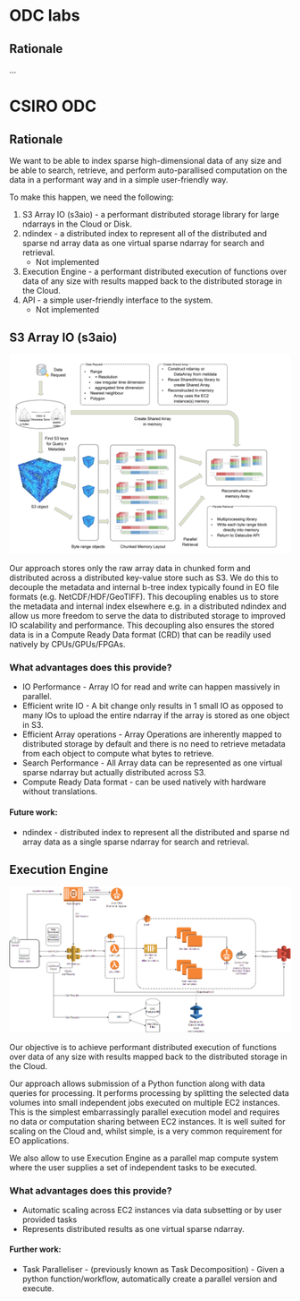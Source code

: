 [ee]: https://github.com/csiro-easi/opendatacube-labs-docs/blob/master/images/Execution_Engine.png "Execution Engine (EE)"
[s3aio]: https://github.com/csiro-easi/opendatacube-labs-docs/blob/master/images/S3AIO.png "S3 Array IO (s3aio)"

# ODC labs

## Rationale

...

# CSIRO ODC

## Rationale

We want to be able to index sparse high-dimensional data of any size and be able to search, retrieve, and perform auto-parallised computation on the data in a performant way and in a simple user-friendly way.

To make this happen, we need the following:
  1. S3 Array IO (s3aio) - a performant distributed storage library for large ndarrays in the Cloud or Disk.
  2. ndindex - a distributed index to represent all of the distributed and sparse nd array data as one virtual sparse ndarray for search and retrieval.
     - Not implemented
  3. Execution Engine - a performant distributed execution of functions over data of any size with results mapped back to the distributed storage in the Cloud.
  4. API - a simple user-friendly interface to the system.
     - Not implemented

## S3 Array IO (s3aio)

![alt text][s3aio]

Our approach stores only the raw array data in chunked form and distributed across a distributed key-value store such as S3.
We do this to decouple the metadata and internal b-tree index typically found in EO file formats (e.g. NetCDF/HDF/GeoTIFF).
This decoupling enables us to store the metadata and internal index elsewhere e.g. in a distributed ndindex and allow us more freedom to serve the data to distributed storage to improved IO scalability and performance. This decoupling also ensures the stored data is in a Compute Ready Data format (CRD) that can be readily used natively by CPUs/GPUs/FPGAs.

### What advantages does this provide?
 - IO Performance - Array IO for read and write can happen massively in parallel.
 - Efficient write IO - A bit change only results in 1 small IO as opposed to many IOs to upload the entire ndarray if the array is stored as one object in S3.
 - Efficient Array operations - Array Operations are inherently mapped to distributed storage by default and there is no need to retrieve metadata from each object to compute what bytes to retrieve.
 - Search Performance - All Array data can be represented as one virtual sparse ndarray but actually distributed across S3.
 - Compute Ready Data format - can be used natively with hardware without translations.

#### Future work:
 - ndindex - distributed index to represent all the distributed and sparse nd array data as a single sparse ndarray for search and retrieval.

## Execution Engine

![alt text][ee]

Our objective is to achieve performant distributed execution of functions over data of any size with results mapped back to the distributed storage in the Cloud.

Our approach allows submission of a Python function along with data queries for processing. It performs processing by splitting the selected data volumes into small independent jobs executed on multiple EC2 instances. This is the simplest embarrassingly parallel execution model and requires no data or computation sharing between EC2 instances. It is well suited for scaling on the Cloud and, whilst simple, is a very common requirement for EO applications.

We also allow to use Execution Engine as a parallel map compute system where the user supplies a set of independent tasks to be executed.

### What advantages does this provide?
 - Automatic scaling across EC2 instances via data subsetting or by user provided tasks
 - Represents distributed results as one virtual sparse ndarray.
 
#### Further work:
 - Task Paralleliser - (previously known as Task Decomposition) - Given a python function/workflow, automatically create a parallel version and execute.


